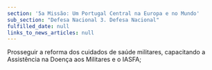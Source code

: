 ```yaml
---
section: '5a Missão: Um Portugal Central na Europa e no Mundo'
sub_section: "Defesa Nacional 3. Defesa Nacional"
fulfilled_date: null
links_to_news_articles: null
---
```


Prosseguir a reforma dos cuidados de saúde militares, capacitando a Assistência na Doença aos Militares e o IASFA;
